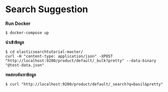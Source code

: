 # Search Suggestion  

**Run Docker**
```
$ docker-compose up  
```  
**นำเข้าข้อมูล**  
```
$ cd elasticsearchtutorial-master/  
curl -H "content-type: application/json" -XPOST "http://localhost:9200/product/default/_bulk?pretty" --data-binary "@test-data.json"  
```
**ทดสอบค้นหาข้อมูล**
```
$ curl "http://localhost:9200/product/default/_search?q=basil&pretty"  
```
